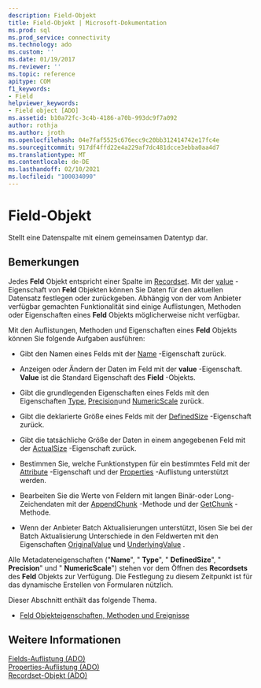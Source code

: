 ```yaml
---
description: Field-Objekt
title: Field-Objekt | Microsoft-Dokumentation
ms.prod: sql
ms.prod_service: connectivity
ms.technology: ado
ms.custom: ''
ms.date: 01/19/2017
ms.reviewer: ''
ms.topic: reference
apitype: COM
f1_keywords:
- Field
helpviewer_keywords:
- Field object [ADO]
ms.assetid: b10a72fc-3c4b-4186-a70b-993dc9f7a092
author: rothja
ms.author: jroth
ms.openlocfilehash: 04e7faf5525c676ecc9c20bb312414742e17fc4e
ms.sourcegitcommit: 917df4ffd22e4a229af7dc481dcce3ebba0aa4d7
ms.translationtype: MT
ms.contentlocale: de-DE
ms.lasthandoff: 02/10/2021
ms.locfileid: "100034090"
---
```

# <a name="field-object"></a>Field-Objekt
Stellt eine Datenspalte mit einem gemeinsamen Datentyp dar.  
  
## <a name="remarks"></a>Bemerkungen  
 Jedes **Feld** Objekt entspricht einer Spalte im [Recordset](../../../ado/reference/ado-api/recordset-object-ado.md). Mit der [value](../../../ado/reference/ado-api/value-property-ado.md) -Eigenschaft von **Feld** Objekten können Sie Daten für den aktuellen Datensatz festlegen oder zurückgeben. Abhängig von der vom Anbieter verfügbar gemachten Funktionalität sind einige Auflistungen, Methoden oder Eigenschaften eines **Feld** Objekts möglicherweise nicht verfügbar.  
  
 Mit den Auflistungen, Methoden und Eigenschaften eines **Feld** Objekts können Sie folgende Aufgaben ausführen:  
  
-   Gibt den Namen eines Felds mit der [Name](../../../ado/reference/ado-api/name-property-ado.md) -Eigenschaft zurück.  
  
-   Anzeigen oder Ändern der Daten im Feld mit der **value** -Eigenschaft. **Value** ist die Standard Eigenschaft des **Field** -Objekts.  
  
-   Gibt die grundlegenden Eigenschaften eines Felds mit den Eigenschaften [Type](../../../ado/reference/ado-api/type-property-ado.md), [Precision](../../../ado/reference/ado-api/precision-property-ado.md)und [NumericScale](../../../ado/reference/ado-api/numericscale-property-ado.md) zurück.  
  
-   Gibt die deklarierte Größe eines Felds mit der [DefinedSize](../../../ado/reference/ado-api/definedsize-property.md) -Eigenschaft zurück.  
  
-   Gibt die tatsächliche Größe der Daten in einem angegebenen Feld mit der [ActualSize](../../../ado/reference/ado-api/actualsize-property-ado.md) -Eigenschaft zurück.  
  
-   Bestimmen Sie, welche Funktionstypen für ein bestimmtes Feld mit der [Attribute](../../../ado/reference/ado-api/attributes-property-ado.md) -Eigenschaft und der [Properties](../../../ado/reference/ado-api/properties-collection-ado.md) -Auflistung unterstützt werden.  
  
-   Bearbeiten Sie die Werte von Feldern mit langen Binär-oder Long-Zeichendaten mit der [AppendChunk](../../../ado/reference/ado-api/appendchunk-method-ado.md) -Methode und der [GetChunk](../../../ado/reference/ado-api/getchunk-method-ado.md) -Methode.  
  
-   Wenn der Anbieter Batch Aktualisierungen unterstützt, lösen Sie bei der Batch Aktualisierung Unterschiede in den Feldwerten mit den Eigenschaften [OriginalValue](../../../ado/reference/ado-api/originalvalue-property-ado.md) und [UnderlyingValue](../../../ado/reference/ado-api/underlyingvalue-property.md) .  
  
 Alle Metadateneigenschaften ("**Name**", " **Type**", " **DefinedSize**", " **Precision**" und " **NumericScale**") stehen vor dem Öffnen des **Recordsets** des **Feld** Objekts zur Verfügung. Die Festlegung zu diesem Zeitpunkt ist für das dynamische Erstellen von Formularen nützlich.  
  
 Dieser Abschnitt enthält das folgende Thema.  
  
-   [Feld Objekteigenschaften, Methoden und Ereignisse](../../../ado/reference/ado-api/field-object-properties-methods-and-events.md)  
  
## <a name="see-also"></a>Weitere Informationen  
 [Fields-Auflistung (ADO)](../../../ado/reference/ado-api/fields-collection-ado.md)   
 [Properties-Auflistung (ADO)](../../../ado/reference/ado-api/properties-collection-ado.md)   
 [Recordset-Objekt (ADO)](../../../ado/reference/ado-api/recordset-object-ado.md)
